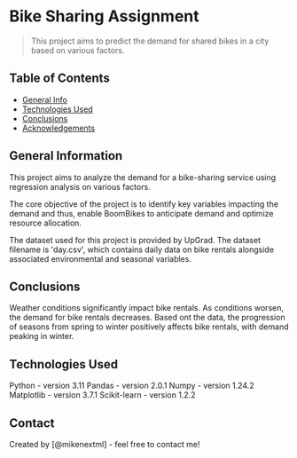 # Bike Sharing Assignment
> This project aims to predict the demand for shared bikes in a city based on various factors.


## Table of Contents
* [General Info](#general-information)
* [Technologies Used](#technologies-used)
* [Conclusions](#conclusions)
* [Acknowledgements](#acknowledgements)

<!-- You can include any other section that is pertinent to your problem -->

## General Information

This project aims to analyze the demand for a bike-sharing service using regression analysis on various factors.

The core objective of the project is to identify key variables impacting the demand and thus, enable BoomBikes to anticipate demand and optimize resource allocation.

The dataset used for this project is provided by UpGrad. The dataset filename is 'day.csv', which contains daily data on bike rentals alongside associated environmental and seasonal variables.


<!-- You don't have to answer all the questions - just the ones relevant to your project. -->

## Conclusions
Weather conditions significantly impact bike rentals. As conditions worsen, the demand for bike rentals decreases.
Based ont the data, the progression of seasons from spring to winter positively affects bike rentals, with demand peaking in winter.

<!-- You don't have to answer all the questions - just the ones relevant to your project. -->

## Technologies Used
Python - version 3.11
Pandas - version 2.0.1
Numpy - version 1.24.2
Matplotlib - version 3.7.1
Scikit-learn - version 1.2.2


<!-- As the libraries versions keep on changing, it is recommended to mention the version of library used in this project -->

## Contact
Created by [@mikenextml] - feel free to contact me!


<!-- Optional -->
<!-- ## License -->
<!-- This project is open source and available under the [... License](). -->

<!-- You don't have to include all sections - just the one's relevant to your project -->
